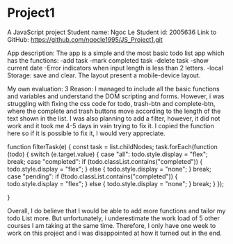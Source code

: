 # Project1
A JavaScript project
Student name: Ngoc Le
Student id: 2005636
Link to GitHub: https://github.com/ngocle1995/JS_Project1.git

App description:
The app is a simple and the most basic todo list app which has the functions:
-add task
-mark completed task
-delete task
-show current date
-Error indicators when input length is less than 2 letters.
-local Storage: save and clear.
The layout present a mobile-device layout.

My own evaluation: 3
Reason: I managed to include all the basic functions and variables and understand the DOM scripting and forms.
However, i was struggling with fixing the css code for todo, trash-btn and complete-btn, where the complete and trash buttons move according to the length of the text shown in the list.
I was also planning to add a filter, however, it did not work and it took me 4-5 days in vain trying to fix it. I copied the function here so if it is possible to fix it, I would very appreciate.

function filterTask(e) {
    const task = list.childNodes;
    task.forEach(function (todo) {
            switch (e.target.value) {
                case "all":
                    todo.style.display = "flex";
                    break;
                case "completed":
                    if (todo.classList.contains("completed")) {
                        todo.style.display = "flex";
                    } else {
                        todo.style.display = "none";
                    }
                    break;
                case "pending":
                    if (!todo.classList.contains("completed")) {
                        todo.style.display = "flex";
                    } else {
                        todo.style.display = "none";
                    }
                    break;
            }
        });
    
}

Overall, I do believe that I would be able to add more functions and tailor my todo List more. But unfortunately, i underestimate the work load of 5 other courses I am taking at the same time.
Therefore, I only have one week to work on this project and i was disappointed at how it turned out in the end.